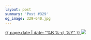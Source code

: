 ```yaml
---
layout: post
summary: 'Post #329'
og_image: 329-640.jpg
---
```


<p>
 <time>
  <a href="/329">
   {{ page.date | date: "%B %-d, %Y" }}
  </a>
 </time>
 <a href="/329">
  <img data-taken="5/27/2014" sizes="(min-width: 700px) 50vw, calc(100vw - 2rem)" src="{{ site.assets_url }}/329-320.jpg" srcset="{{ site.assets_url }}/329-640.jpg 640w, {{ site.assets_url }}/329-480.jpg 480w, {{ site.assets_url }}/329-320.jpg 320w, {{ site.assets_url }}/329-160.jpg 160w"/>
 </a>
</p>

